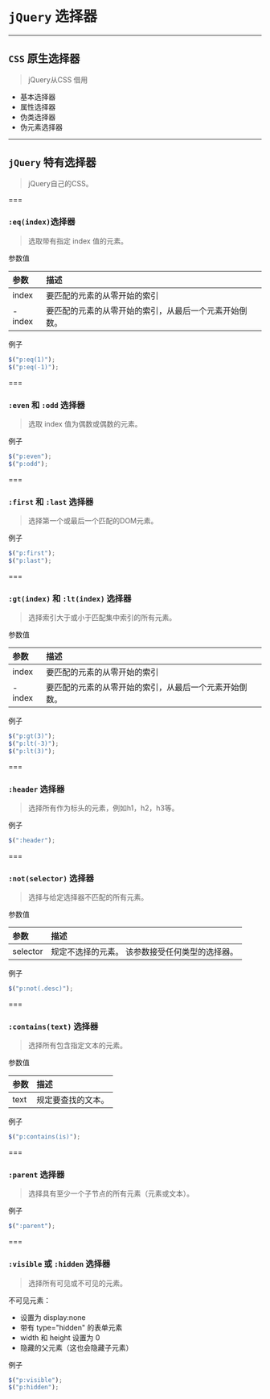 # `jQuery` 选择器

---

## `CSS` 原生选择器

> jQuery从CSS 借用

- 基本选择器
- 属性选择器
- 伪类选择器
- 伪元素选择器

---

## `jQuery` 特有选择器

> jQuery自己的CSS。

===

### `:eq(index)`选择器

> 选取带有指定 index 值的元素。

参数值

| 参数   | 描述                                                   |
| :----- | :----------------------------------------------------- |
| index  | 要匹配的元素的从零开始的索引                           |
| -index | 要匹配的元素的从零开始的索引，从最后一个元素开始倒数。 |

例子

```javascript
$("p:eq(1)");
$("p:eq(-1)");
```

===

###  `:even` 和 `:odd` 选择器

> 选取 index 值为偶数或偶数的元素。

例子

```javascript
$("p:even");
$("p:odd");
```

===

###  `:first` 和 `:last` 选择器

>选择第一个或最后一个匹配的DOM元素。

例子

```javascript
$("p:first");
$("p:last");
```

===

###  `:gt(index)` 和 `:lt(index)` 选择器

> 选择索引大于或小于匹配集中索引的所有元素。

参数值

| 参数   | 描述                                                   |
| :----- | :----------------------------------------------------- |
| index  | 要匹配的元素的从零开始的索引                           |
| -index | 要匹配的元素的从零开始的索引，从最后一个元素开始倒数。 |

例子

```javascript
$("p:gt(3)");
$("p:lt(-3)");
$("p:lt(3)");
```

===

###  `:header` 选择器

> 选择所有作为标头的元素，例如h1，h2，h3等。

例子

```javascript
$(":header");
```

===

###  `:not(selector)` 选择器

> 选择与给定选择器不匹配的所有元素。

参数值

| 参数     | 描述                                            |
| :------- | :---------------------------------------------- |
| selector | 规定不选择的元素。 该参数接受任何类型的选择器。 |

例子

```javascript
$("p:not(.desc)");
```

===

### `:contains(text)` 选择器

> 选择所有包含指定文本的元素。

参数值

| 参数 | 描述               |
| :--- | :----------------- |
| text | 规定要查找的文本。 |

例子

```javascript
$("p:contains(is)");
```

===

### `:parent` 选择器

> 选择具有至少一个子节点的所有元素（元素或文本）。

例子

```javascript
$(":parent");
```

===

### `:visible` 或 `:hidden` 选择器

>选择所有可见或不可见的元素。

不可见元素：

- 设置为 display:none
- 带有 type="hidden" 的表单元素
- width 和 height 设置为 0
- 隐藏的父元素（这也会隐藏子元素）

例子

```javascript
$("p:visible");
$("p:hidden");
```

